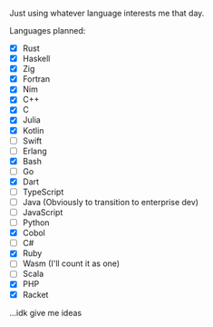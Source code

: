 Just using whatever language interests me that day.

Languages planned:

- [x] Rust
- [x] Haskell
- [x] Zig
- [x] Fortran
- [x] Nim
- [x] C++
- [x] C
- [x] Julia
- [x] Kotlin
- [ ] Swift
- [ ] Erlang
- [x] Bash
- [ ] Go
- [x] Dart
- [ ] TypeScript
- [ ] Java (Obviously to transition to enterprise dev)
- [ ] JavaScript
- [ ] Python
- [x] Cobol
- [ ] C#
- [x] Ruby
- [ ] Wasm (I'll count it as one)
- [ ] Scala
- [x] PHP
- [x] Racket

...idk give me ideas
